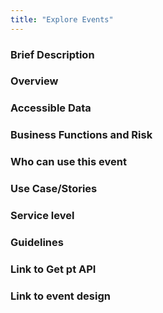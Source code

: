 ```yaml
---
title: "Explore Events"
---
```


### Brief Description

### Overview

### Accessible Data

### Business Functions and Risk

### Who can use this event

### Use Case/Stories

### Service level

### Guidelines

### Link to Get pt API

### Link to event design
